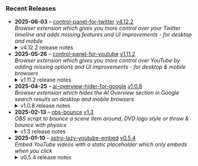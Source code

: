 ### Recent Releases

<!-- RECENT_RELEASES -->
<ul>
<li>
  <strong>2025-06-03</strong> – <a href="https://github.com/insin/control-panel-for-twitter">control-panel-for-twitter</a> <a href="https://github.com/insin/control-panel-for-twitter/releases/tag/v4.12.2">v4.12.2</a>
  <div><em>Browser extension which gives you more control over your Twitter timeline and adds missing features and UI improvements - for desktop and mobile</em></div>
  <details><summary>v4.12.2 release notes</summary><h2>Fixes</h2>
<ul>
<li>Fixed an error restoring the Tweet source label on older Tweets which don't show a Views count</li>
</ul>
<h2>Availability</h2>
<p>New versions have to be reviewed and approved for each browser before they're available to install or upgrade to.</p>
<p>This version is available for the following browsers:</p>
<p><a href="https://apps.apple.com/app/id1668516167?platform=mac" title="Safari on macOS" rel="nofollow"><img src="https://private-user-images.githubusercontent.com/226692/407980194-5521baec-f246-4a91-9615-ef602e3743b5.png?jwt=eyJhbGciOiJIUzI1NiIsInR5cCI6IkpXVCJ9.eyJpc3MiOiJnaXRodWIuY29tIiwiYXVkIjoicmF3LmdpdGh1YnVzZXJjb250ZW50LmNvbSIsImtleSI6ImtleTUiLCJleHAiOjE3NDg5NzA2OTksIm5iZiI6MTc0ODk3MDM5OSwicGF0aCI6Ii8yMjY2OTIvNDA3OTgwMTk0LTU1MjFiYWVjLWYyNDYtNGE5MS05NjE1LWVmNjAyZTM3NDNiNS5wbmc_WC1BbXotQWxnb3JpdGhtPUFXUzQtSE1BQy1TSEEyNTYmWC1BbXotQ3JlZGVudGlhbD1BS0lBVkNPRFlMU0E1M1BRSzRaQSUyRjIwMjUwNjAzJTJGdXMtZWFzdC0xJTJGczMlMkZhd3M0X3JlcXVlc3QmWC1BbXotRGF0ZT0yMDI1MDYwM1QxNzA2MzlaJlgtQW16LUV4cGlyZXM9MzAwJlgtQW16LVNpZ25hdHVyZT1mNjA0Mzc1ZjkxODYzOGM5NzViNWQ2MDRkMWM4MmNhYjJiOTQ3OTExNDUxYTg0ZmVlOTFiN2FlZDYwOGE4YzYyJlgtQW16LVNpZ25lZEhlYWRlcnM9aG9zdCJ9.-NbvYP_d8QqRHKSZIQnAtdYMBAL9XjzIMpOSuqeiWRg" alt="Safari on macOS)" content-type-secured-asset="image/png" secured-asset-link="" style="max-width: 100%;"></a> <a href="https://microsoftedge.microsoft.com/addons/detail/control-panel-for-twitter/foccddlibbeccjiobcnakipdpkjiijjp" title="Edge and Edge Canary on Android" rel="nofollow"><img src="https://user-images.githubusercontent.com/226692/212897573-34b1af0a-dc5a-4aa2-a1e7-ca85d3823f9f.png" alt="Edge and Edge Canary on Android" style="max-width: 100%;"></a> <a href="https://chromewebstore.google.com/detail/control-panel-for-twitter/kpmjjdhbcfebfjgdnpjagcndoelnidfj" title="Google Chrome and Chromium-based browsers" rel="nofollow"><img src="https://user-images.githubusercontent.com/226692/212897023-9e66b1b0-e1cd-44df-a4f2-3d5bda80c5f8.png" alt="Google Chrome and Chromium-based browsers" style="max-width: 100%;"></a></p>
</details>
</li>
<li>
  <strong>2025-05-26</strong> – <a href="https://github.com/insin/control-panel-for-youtube">control-panel-for-youtube</a> <a href="https://github.com/insin/control-panel-for-youtube/releases/tag/v1.11.2">v1.11.2</a>
  <div><em>Browser extension which gives you more control over YouTube by adding missing options and UI improvements - for desktop &amp; mobile browsers</em></div>
  <details><summary>v1.11.2 release notes</summary><p>Visit the <a href="https://soitis.dev/control-panel-for-youtube" rel="nofollow">Control Panel for YouTube website</a> for installation links, more information about the extension, and FAQs. Follow <a href="https://bsky.app/profile/soitis.dev" rel="nofollow">@soitis.dev</a> on Bluesky for updates.</p>
<h2>Changes</h2>
<ul>
<li>Added an option to hide Premium upsells, e.g. Download menu item, enhanced bitrate quality item - only enable this if you don't have Premium!</li>
<li>Added an option to hide the suggested actions overlay on Shorts (e.g. searches &amp; comments)</li>
<li>Added an option to stop Shorts looping</li>
<li>Added an option to always display the progress bar in Shorts</li>
<li>Changed the hidden full size theater mode header to display instantly if it gets focused (e.g. press / to search)</li>
<li>Changed the Hide Share/Thanks/Clip option to hide Share buttons and menu items everywhere
<ul>
<li>Hides the Share button on Shorts</li>
<li>When hiding Share menu items, if they had a separator it now gets up to the first visible menu item instead</li>
</ul>
</li>
<li>Changed the position of the desktop "Hide channel" menu item to below the native Hide/Not interested menu items, above Report</li>
<li>Fixed the desktop Take snapshot video context menu not working in Shorts</li>
<li>Fixed hiding more "Open App" menu items on mobile</li>
<li>Fixed the following features not working in all YouTube display languages:
<ul>
<li>Hiding Members only playlists in a channel's Home tab on mobile</li>
<li>Hiding the Next button in the video player on mobile</li>
<li>Hiding Shorts navigation items</li>
<li>Hiding Open App menu items on mobile</li>
</ul>
</li>
</ul>
<h2>Availability</h2>

<p>This version is available for the following browsers:</p>
<p><a href="https://apps.apple.com/app/id6478456678?platform=mac" title="Safari on macOS" rel="nofollow"><img src="https://private-user-images.githubusercontent.com/226692/407980194-5521baec-f246-4a91-9615-ef602e3743b5.png?jwt=eyJhbGciOiJIUzI1NiIsInR5cCI6IkpXVCJ9.eyJpc3MiOiJnaXRodWIuY29tIiwiYXVkIjoicmF3LmdpdGh1YnVzZXJjb250ZW50LmNvbSIsImtleSI6ImtleTUiLCJleHAiOjE3NDg5NzA2OTksIm5iZiI6MTc0ODk3MDM5OSwicGF0aCI6Ii8yMjY2OTIvNDA3OTgwMTk0LTU1MjFiYWVjLWYyNDYtNGE5MS05NjE1LWVmNjAyZTM3NDNiNS5wbmc_WC1BbXotQWxnb3JpdGhtPUFXUzQtSE1BQy1TSEEyNTYmWC1BbXotQ3JlZGVudGlhbD1BS0lBVkNPRFlMU0E1M1BRSzRaQSUyRjIwMjUwNjAzJTJGdXMtZWFzdC0xJTJGczMlMkZhd3M0X3JlcXVlc3QmWC1BbXotRGF0ZT0yMDI1MDYwM1QxNzA2MzlaJlgtQW16LUV4cGlyZXM9MzAwJlgtQW16LVNpZ25hdHVyZT1mNjA0Mzc1ZjkxODYzOGM5NzViNWQ2MDRkMWM4MmNhYjJiOTQ3OTExNDUxYTg0ZmVlOTFiN2FlZDYwOGE4YzYyJlgtQW16LVNpZ25lZEhlYWRlcnM9aG9zdCJ9.-NbvYP_d8QqRHKSZIQnAtdYMBAL9XjzIMpOSuqeiWRg" alt="Safari on macOS)" content-type-secured-asset="image/png" secured-asset-link="" style="max-width: 100%;"></a> <a href="https://apps.apple.com/app/id6478456678?platform=iphone" title="Safari on iOS" rel="nofollow"><img src="https://private-user-images.githubusercontent.com/226692/407979936-2370f4ea-3362-4b75-b52d-0e99dcae13f6.png?jwt=eyJhbGciOiJIUzI1NiIsInR5cCI6IkpXVCJ9.eyJpc3MiOiJnaXRodWIuY29tIiwiYXVkIjoicmF3LmdpdGh1YnVzZXJjb250ZW50LmNvbSIsImtleSI6ImtleTUiLCJleHAiOjE3NDg5NzA2OTksIm5iZiI6MTc0ODk3MDM5OSwicGF0aCI6Ii8yMjY2OTIvNDA3OTc5OTM2LTIzNzBmNGVhLTMzNjItNGI3NS1iNTJkLTBlOTlkY2FlMTNmNi5wbmc_WC1BbXotQWxnb3JpdGhtPUFXUzQtSE1BQy1TSEEyNTYmWC1BbXotQ3JlZGVudGlhbD1BS0lBVkNPRFlMU0E1M1BRSzRaQSUyRjIwMjUwNjAzJTJGdXMtZWFzdC0xJTJGczMlMkZhd3M0X3JlcXVlc3QmWC1BbXotRGF0ZT0yMDI1MDYwM1QxNzA2MzlaJlgtQW16LUV4cGlyZXM9MzAwJlgtQW16LVNpZ25hdHVyZT05NTk3MzljMDcxNjViOTcyMzA0MDAxOTMzZWY2YzhiMGU3ZDY1OGIxOGRhYWFjNWJhMmQ1YTllZWJjZWQ1ZGFlJlgtQW16LVNpZ25lZEhlYWRlcnM9aG9zdCJ9.noRdNgA8_Di0q4aTSadu0hu7F24y-mZZ5Yj2UFowSt0" alt="Safari on iOS" content-type-secured-asset="image/png" secured-asset-link="" style="max-width: 100%;"></a> <a href="https://addons.mozilla.org/firefox/addon/control-panel-for-youtube/" title="Firefox and Firefox for Android" rel="nofollow"><img src="https://private-user-images.githubusercontent.com/226692/307636781-566d72e8-bd40-43a4-9118-1768946f5b20.png?jwt=eyJhbGciOiJIUzI1NiIsInR5cCI6IkpXVCJ9.eyJpc3MiOiJnaXRodWIuY29tIiwiYXVkIjoicmF3LmdpdGh1YnVzZXJjb250ZW50LmNvbSIsImtleSI6ImtleTUiLCJleHAiOjE3NDg5NzA2OTksIm5iZiI6MTc0ODk3MDM5OSwicGF0aCI6Ii8yMjY2OTIvMzA3NjM2NzgxLTU2NmQ3MmU4LWJkNDAtNDNhNC05MTE4LTE3Njg5NDZmNWIyMC5wbmc_WC1BbXotQWxnb3JpdGhtPUFXUzQtSE1BQy1TSEEyNTYmWC1BbXotQ3JlZGVudGlhbD1BS0lBVkNPRFlMU0E1M1BRSzRaQSUyRjIwMjUwNjAzJTJGdXMtZWFzdC0xJTJGczMlMkZhd3M0X3JlcXVlc3QmWC1BbXotRGF0ZT0yMDI1MDYwM1QxNzA2MzlaJlgtQW16LUV4cGlyZXM9MzAwJlgtQW16LVNpZ25hdHVyZT1lNzMwOTQxMDI5M2NiNGRlY2NhZTQ0MzE1ZjViMDlkMjkwYWFhNTU1YjNlMDVlZDg2NGM3ODMxMGU0NTdjMjgyJlgtQW16LVNpZ25lZEhlYWRlcnM9aG9zdCJ9.HAu3YxOv2nvCHSXaJNGAuXjF24yUueztQYz27aeHwSo" alt="Firefox and Firefox for Android" content-type-secured-asset="image/png" secured-asset-link="" style="max-width: 100%;"></a> <a href="https://chromewebstore.google.com/detail/control-panel-for-youtube/lodcanccmfbpjjpnngindkkmiehimile" title="Chrome and Chromium-based browsers" rel="nofollow"><img src="https://private-user-images.githubusercontent.com/226692/307584913-08b44d7b-61d5-49f2-9a76-607eb36fe407.png?jwt=eyJhbGciOiJIUzI1NiIsInR5cCI6IkpXVCJ9.eyJpc3MiOiJnaXRodWIuY29tIiwiYXVkIjoicmF3LmdpdGh1YnVzZXJjb250ZW50LmNvbSIsImtleSI6ImtleTUiLCJleHAiOjE3NDg5NzA2OTksIm5iZiI6MTc0ODk3MDM5OSwicGF0aCI6Ii8yMjY2OTIvMzA3NTg0OTEzLTA4YjQ0ZDdiLTYxZDUtNDlmMi05YTc2LTYwN2ViMzZmZTQwNy5wbmc_WC1BbXotQWxnb3JpdGhtPUFXUzQtSE1BQy1TSEEyNTYmWC1BbXotQ3JlZGVudGlhbD1BS0lBVkNPRFlMU0E1M1BRSzRaQSUyRjIwMjUwNjAzJTJGdXMtZWFzdC0xJTJGczMlMkZhd3M0X3JlcXVlc3QmWC1BbXotRGF0ZT0yMDI1MDYwM1QxNzA2MzlaJlgtQW16LUV4cGlyZXM9MzAwJlgtQW16LVNpZ25hdHVyZT03M2E1MzJiNzUwZDBiNmMwNjZkZDFhYWY1NTdkNTY5ODI4MmQwMzNiYTdkZTU0ZTdlYmM5ZmQyZjY0ZTlmYmY1JlgtQW16LVNpZ25lZEhlYWRlcnM9aG9zdCJ9.WZoJDw62k2sm-rtxW2xe9cO3ZRAWekybur1pf6YEAWg" alt="Chrome and Chromium-based browsers" content-type-secured-asset="image/png" secured-asset-link="" style="max-width: 100%;"></a> <a href="https://microsoftedge.microsoft.com/addons/detail/llinnalaegmbpmjonmfbpklchphiabfo" title="Edge and Edge Canary on Android" rel="nofollow"><img src="https://private-user-images.githubusercontent.com/226692/308582850-d5ccf576-df4a-48c8-b881-17c1e8a0c6df.png?jwt=eyJhbGciOiJIUzI1NiIsInR5cCI6IkpXVCJ9.eyJpc3MiOiJnaXRodWIuY29tIiwiYXVkIjoicmF3LmdpdGh1YnVzZXJjb250ZW50LmNvbSIsImtleSI6ImtleTUiLCJleHAiOjE3NDg5NzA2OTksIm5iZiI6MTc0ODk3MDM5OSwicGF0aCI6Ii8yMjY2OTIvMzA4NTgyODUwLWQ1Y2NmNTc2LWRmNGEtNDhjOC1iODgxLTE3YzFlOGEwYzZkZi5wbmc_WC1BbXotQWxnb3JpdGhtPUFXUzQtSE1BQy1TSEEyNTYmWC1BbXotQ3JlZGVudGlhbD1BS0lBVkNPRFlMU0E1M1BRSzRaQSUyRjIwMjUwNjAzJTJGdXMtZWFzdC0xJTJGczMlMkZhd3M0X3JlcXVlc3QmWC1BbXotRGF0ZT0yMDI1MDYwM1QxNzA2MzlaJlgtQW16LUV4cGlyZXM9MzAwJlgtQW16LVNpZ25hdHVyZT1kOTRmOGE4ODgyMWEwZTNmMWZmYjc5OTRjMGJmZTk0NDQzZmZkYmMwNzk2NTdjODg4ODZlNGRjNjNiNjJmYWMwJlgtQW16LVNpZ25lZEhlYWRlcnM9aG9zdCJ9.bTljKwTJR-gSzVZm_R0ALusVOOe4aXU9ceyZA95vjbw" alt="Edge and Edge Canary on Android" content-type-secured-asset="image/png" secured-asset-link="" style="max-width: 100%;"></a></p>
<h2>Screenshots</h2>
<h3>Shorts options</h3>
<a target="_blank" rel="noopener noreferrer" href="https://private-user-images.githubusercontent.com/226692/447746674-56769ac3-e539-4ae8-9532-bf829ad366f4.png?jwt=eyJhbGciOiJIUzI1NiIsInR5cCI6IkpXVCJ9.eyJpc3MiOiJnaXRodWIuY29tIiwiYXVkIjoicmF3LmdpdGh1YnVzZXJjb250ZW50LmNvbSIsImtleSI6ImtleTUiLCJleHAiOjE3NDg5NzA2OTksIm5iZiI6MTc0ODk3MDM5OSwicGF0aCI6Ii8yMjY2OTIvNDQ3NzQ2Njc0LTU2NzY5YWMzLWU1MzktNGFlOC05NTMyLWJmODI5YWQzNjZmNC5wbmc_WC1BbXotQWxnb3JpdGhtPUFXUzQtSE1BQy1TSEEyNTYmWC1BbXotQ3JlZGVudGlhbD1BS0lBVkNPRFlMU0E1M1BRSzRaQSUyRjIwMjUwNjAzJTJGdXMtZWFzdC0xJTJGczMlMkZhd3M0X3JlcXVlc3QmWC1BbXotRGF0ZT0yMDI1MDYwM1QxNzA2MzlaJlgtQW16LUV4cGlyZXM9MzAwJlgtQW16LVNpZ25hdHVyZT02ZThiZGM0MmRiYjUyN2M3ZDJlMzMwMzE2OGIyNjI0ZWE2MWJkNmE4ZmEyNjg4NGI1ZWFkYjk1NWI3OWY0NTY5JlgtQW16LVNpZ25lZEhlYWRlcnM9aG9zdCJ9.9Zodt6J6uTjEXWFQqjG_0cZAk21k2GYOzpAOcAApy44"><img src="https://private-user-images.githubusercontent.com/226692/447746674-56769ac3-e539-4ae8-9532-bf829ad366f4.png?jwt=eyJhbGciOiJIUzI1NiIsInR5cCI6IkpXVCJ9.eyJpc3MiOiJnaXRodWIuY29tIiwiYXVkIjoicmF3LmdpdGh1YnVzZXJjb250ZW50LmNvbSIsImtleSI6ImtleTUiLCJleHAiOjE3NDg5NzA2OTksIm5iZiI6MTc0ODk3MDM5OSwicGF0aCI6Ii8yMjY2OTIvNDQ3NzQ2Njc0LTU2NzY5YWMzLWU1MzktNGFlOC05NTMyLWJmODI5YWQzNjZmNC5wbmc_WC1BbXotQWxnb3JpdGhtPUFXUzQtSE1BQy1TSEEyNTYmWC1BbXotQ3JlZGVudGlhbD1BS0lBVkNPRFlMU0E1M1BRSzRaQSUyRjIwMjUwNjAzJTJGdXMtZWFzdC0xJTJGczMlMkZhd3M0X3JlcXVlc3QmWC1BbXotRGF0ZT0yMDI1MDYwM1QxNzA2MzlaJlgtQW16LUV4cGlyZXM9MzAwJlgtQW16LVNpZ25hdHVyZT02ZThiZGM0MmRiYjUyN2M3ZDJlMzMwMzE2OGIyNjI0ZWE2MWJkNmE4ZmEyNjg4NGI1ZWFkYjk1NWI3OWY0NTY5JlgtQW16LVNpZ25lZEhlYWRlcnM9aG9zdCJ9.9Zodt6J6uTjEXWFQqjG_0cZAk21k2GYOzpAOcAApy44" width="500" content-type-secured-asset="image/png" style="max-width: 100%;"></a>
<h2>Donate</h2>
<p>Support Control Panel for YouTube development with a tip:</p>
<p><a href="https://ko-fi.com/jbscript" rel="nofollow"><img src="https://private-user-images.githubusercontent.com/226692/330361609-c318a7d3-695e-448d-af15-ef0b934ae168.png?jwt=eyJhbGciOiJIUzI1NiIsInR5cCI6IkpXVCJ9.eyJpc3MiOiJnaXRodWIuY29tIiwiYXVkIjoicmF3LmdpdGh1YnVzZXJjb250ZW50LmNvbSIsImtleSI6ImtleTUiLCJleHAiOjE3NDg5NzA2OTksIm5iZiI6MTc0ODk3MDM5OSwicGF0aCI6Ii8yMjY2OTIvMzMwMzYxNjA5LWMzMThhN2QzLTY5NWUtNDQ4ZC1hZjE1LWVmMGI5MzRhZTE2OC5wbmc_WC1BbXotQWxnb3JpdGhtPUFXUzQtSE1BQy1TSEEyNTYmWC1BbXotQ3JlZGVudGlhbD1BS0lBVkNPRFlMU0E1M1BRSzRaQSUyRjIwMjUwNjAzJTJGdXMtZWFzdC0xJTJGczMlMkZhd3M0X3JlcXVlc3QmWC1BbXotRGF0ZT0yMDI1MDYwM1QxNzA2MzlaJlgtQW16LUV4cGlyZXM9MzAwJlgtQW16LVNpZ25hdHVyZT02MmJhZWIwMDE2NDFlYzAzYmU4ZDdiODkxMDUyZjJhM2Y4MzQ3ZmU0N2ZjMjhiZTgzYTVkNjQ2OTgwYzdjMDBlJlgtQW16LVNpZ25lZEhlYWRlcnM9aG9zdCJ9.SOSuWD6Sqdnoye701qzYjXZb239e61KT8iOPVJzpeCU" alt="Support me on Ko-fi" content-type-secured-asset="image/png" secured-asset-link="" style="max-width: 100%;"></a></p></details>
</li>
<li>
  <strong>2025-04-25</strong> – <a href="https://github.com/insin/ai-overview-hider-for-google">ai-overview-hider-for-google</a> <a href="https://github.com/insin/ai-overview-hider-for-google/releases/tag/v1.0.8">v1.0.8</a>
  <div><em>Browser extension which hides the AI Overview section in Google search results on desktop and mobile browsers</em></div>
  <details><summary>v1.0.8 release notes</summary><p>Visit the <a href="https://soitis.dev/ai-overview-hider-for-google" rel="nofollow">AI Overview Hider for Google website</a> for installation links, more information about the extension, and FAQs. Follow <a href="https://bsky.app/profile/soitis.dev" rel="nofollow">@soitis.dev</a> on Bluesky for updates.</p>
<h2>Changes</h2>
<ul>
<li>Hide a new AI Overview variant which appears as a search result section</li>
<li>Hide "People also ask" AI Overviews on mobile</li>
</ul>
<h2>Availability</h2>
<p>New versions have to be reviewed and approved by each browser before they're available to install or upgrade to.</p>
<p>This version is available for the following browsers:</p>
<p><a href="https://apps.apple.com/app/ai-overview-hider-for-google/id6739935376?platform=mac" title="Safari on macOS" rel="nofollow"><img src="https://private-user-images.githubusercontent.com/226692/407980194-5521baec-f246-4a91-9615-ef602e3743b5.png?jwt=eyJhbGciOiJIUzI1NiIsInR5cCI6IkpXVCJ9.eyJpc3MiOiJnaXRodWIuY29tIiwiYXVkIjoicmF3LmdpdGh1YnVzZXJjb250ZW50LmNvbSIsImtleSI6ImtleTUiLCJleHAiOjE3NDg5NzA2OTksIm5iZiI6MTc0ODk3MDM5OSwicGF0aCI6Ii8yMjY2OTIvNDA3OTgwMTk0LTU1MjFiYWVjLWYyNDYtNGE5MS05NjE1LWVmNjAyZTM3NDNiNS5wbmc_WC1BbXotQWxnb3JpdGhtPUFXUzQtSE1BQy1TSEEyNTYmWC1BbXotQ3JlZGVudGlhbD1BS0lBVkNPRFlMU0E1M1BRSzRaQSUyRjIwMjUwNjAzJTJGdXMtZWFzdC0xJTJGczMlMkZhd3M0X3JlcXVlc3QmWC1BbXotRGF0ZT0yMDI1MDYwM1QxNzA2MzlaJlgtQW16LUV4cGlyZXM9MzAwJlgtQW16LVNpZ25hdHVyZT1mNjA0Mzc1ZjkxODYzOGM5NzViNWQ2MDRkMWM4MmNhYjJiOTQ3OTExNDUxYTg0ZmVlOTFiN2FlZDYwOGE4YzYyJlgtQW16LVNpZ25lZEhlYWRlcnM9aG9zdCJ9.-NbvYP_d8QqRHKSZIQnAtdYMBAL9XjzIMpOSuqeiWRg" alt="Safari on macOS)" content-type-secured-asset="image/png" secured-asset-link="" style="max-width: 100%;"></a> <a href="https://apps.apple.com/app/ai-overview-hider-for-google/id6739935376?platform=iphone" title="Safari on iOS" rel="nofollow"><img src="https://private-user-images.githubusercontent.com/226692/407979936-2370f4ea-3362-4b75-b52d-0e99dcae13f6.png?jwt=eyJhbGciOiJIUzI1NiIsInR5cCI6IkpXVCJ9.eyJpc3MiOiJnaXRodWIuY29tIiwiYXVkIjoicmF3LmdpdGh1YnVzZXJjb250ZW50LmNvbSIsImtleSI6ImtleTUiLCJleHAiOjE3NDg5NzA2OTksIm5iZiI6MTc0ODk3MDM5OSwicGF0aCI6Ii8yMjY2OTIvNDA3OTc5OTM2LTIzNzBmNGVhLTMzNjItNGI3NS1iNTJkLTBlOTlkY2FlMTNmNi5wbmc_WC1BbXotQWxnb3JpdGhtPUFXUzQtSE1BQy1TSEEyNTYmWC1BbXotQ3JlZGVudGlhbD1BS0lBVkNPRFlMU0E1M1BRSzRaQSUyRjIwMjUwNjAzJTJGdXMtZWFzdC0xJTJGczMlMkZhd3M0X3JlcXVlc3QmWC1BbXotRGF0ZT0yMDI1MDYwM1QxNzA2MzlaJlgtQW16LUV4cGlyZXM9MzAwJlgtQW16LVNpZ25hdHVyZT05NTk3MzljMDcxNjViOTcyMzA0MDAxOTMzZWY2YzhiMGU3ZDY1OGIxOGRhYWFjNWJhMmQ1YTllZWJjZWQ1ZGFlJlgtQW16LVNpZ25lZEhlYWRlcnM9aG9zdCJ9.noRdNgA8_Di0q4aTSadu0hu7F24y-mZZ5Yj2UFowSt0" alt="Safari on iOS" content-type-secured-asset="image/png" secured-asset-link="" style="max-width: 100%;"></a> <a href="https://addons.mozilla.org/en-GB/firefox/addon/ai-overview-hider-for-google/" title="Firefox and Firefox for Android" rel="nofollow"><img src="https://private-user-images.githubusercontent.com/226692/399291296-c994c949-1101-4fcc-a8c3-a8d644ffc883.png?jwt=eyJhbGciOiJIUzI1NiIsInR5cCI6IkpXVCJ9.eyJpc3MiOiJnaXRodWIuY29tIiwiYXVkIjoicmF3LmdpdGh1YnVzZXJjb250ZW50LmNvbSIsImtleSI6ImtleTUiLCJleHAiOjE3NDg5NzA2OTksIm5iZiI6MTc0ODk3MDM5OSwicGF0aCI6Ii8yMjY2OTIvMzk5MjkxMjk2LWM5OTRjOTQ5LTExMDEtNGZjYy1hOGMzLWE4ZDY0NGZmYzg4My5wbmc_WC1BbXotQWxnb3JpdGhtPUFXUzQtSE1BQy1TSEEyNTYmWC1BbXotQ3JlZGVudGlhbD1BS0lBVkNPRFlMU0E1M1BRSzRaQSUyRjIwMjUwNjAzJTJGdXMtZWFzdC0xJTJGczMlMkZhd3M0X3JlcXVlc3QmWC1BbXotRGF0ZT0yMDI1MDYwM1QxNzA2MzlaJlgtQW16LUV4cGlyZXM9MzAwJlgtQW16LVNpZ25hdHVyZT05MDQ5ZDdlOTcwZTA0N2Q4NGVmZjcwM2FmZTU3YmZkMGQ3NGIzMDQ0MmIzYzExYzVmYjIxODVkODYwMGRhMTQ2JlgtQW16LVNpZ25lZEhlYWRlcnM9aG9zdCJ9.-m9RrgE-Othwk9cXHZDUu8XfvPs8EDVF1ey1vFcInJA" alt="Firefox and Firefox for Android" content-type-secured-asset="image/png" secured-asset-link="" style="max-width: 100%;"></a> <a href="https://chromewebstore.google.com/detail/ai-overview-hider-for-goo/foobohnghnhkmgpglaefdnbcjkenjpgi" title="Chrome and Chromium-based browsers" rel="nofollow"><img src="https://private-user-images.githubusercontent.com/226692/399071033-5e1c67cd-086c-415b-b055-267df80d6c13.png?jwt=eyJhbGciOiJIUzI1NiIsInR5cCI6IkpXVCJ9.eyJpc3MiOiJnaXRodWIuY29tIiwiYXVkIjoicmF3LmdpdGh1YnVzZXJjb250ZW50LmNvbSIsImtleSI6ImtleTUiLCJleHAiOjE3NDg5NzA2OTksIm5iZiI6MTc0ODk3MDM5OSwicGF0aCI6Ii8yMjY2OTIvMzk5MDcxMDMzLTVlMWM2N2NkLTA4NmMtNDE1Yi1iMDU1LTI2N2RmODBkNmMxMy5wbmc_WC1BbXotQWxnb3JpdGhtPUFXUzQtSE1BQy1TSEEyNTYmWC1BbXotQ3JlZGVudGlhbD1BS0lBVkNPRFlMU0E1M1BRSzRaQSUyRjIwMjUwNjAzJTJGdXMtZWFzdC0xJTJGczMlMkZhd3M0X3JlcXVlc3QmWC1BbXotRGF0ZT0yMDI1MDYwM1QxNzA2MzlaJlgtQW16LUV4cGlyZXM9MzAwJlgtQW16LVNpZ25hdHVyZT02ZTA4NDllYzZmZTIyODdhMjliZDViMGEwMTRmNDc3ZGYwYzY4MTI3NTc1MzYyOTY2NDIyMmU0NzNlYjhlOTMxJlgtQW16LVNpZ25lZEhlYWRlcnM9aG9zdCJ9.uFSun4jmUlRqlKH4fI7JesOztGA9He-6UaSXWtJcSjw" alt="Chrome and Chromium-based browsers" content-type-secured-asset="image/png" secured-asset-link="" style="max-width: 100%;"></a> <a href="https://microsoftedge.microsoft.com/addons/detail/ai-overview-hider-for-goo/kgnepepbdpcpjkkhomocmpohgocijgkf" title="Edge and Edge Canary on Android" rel="nofollow"><img src="https://private-user-images.githubusercontent.com/226692/399472874-649d0e77-de48-47ce-a856-db02703929cb.png?jwt=eyJhbGciOiJIUzI1NiIsInR5cCI6IkpXVCJ9.eyJpc3MiOiJnaXRodWIuY29tIiwiYXVkIjoicmF3LmdpdGh1YnVzZXJjb250ZW50LmNvbSIsImtleSI6ImtleTUiLCJleHAiOjE3NDg5NzA2OTksIm5iZiI6MTc0ODk3MDM5OSwicGF0aCI6Ii8yMjY2OTIvMzk5NDcyODc0LTY0OWQwZTc3LWRlNDgtNDdjZS1hODU2LWRiMDI3MDM5MjljYi5wbmc_WC1BbXotQWxnb3JpdGhtPUFXUzQtSE1BQy1TSEEyNTYmWC1BbXotQ3JlZGVudGlhbD1BS0lBVkNPRFlMU0E1M1BRSzRaQSUyRjIwMjUwNjAzJTJGdXMtZWFzdC0xJTJGczMlMkZhd3M0X3JlcXVlc3QmWC1BbXotRGF0ZT0yMDI1MDYwM1QxNzA2MzlaJlgtQW16LUV4cGlyZXM9MzAwJlgtQW16LVNpZ25hdHVyZT1hZDVkM2YxNDI2NDEzZmNkMDcyMDVkNTVlMGQ2NjllYWM2ZDhmYzQ3ODQ4NWVjNWRiNDg5ZjViZTM3YmFhOGM2JlgtQW16LVNpZ25lZEhlYWRlcnM9aG9zdCJ9.EsfO5yTZ0ArcporKdbekKFeqEkjKv5hp5HCRH_dZ2Ms" alt="Edge and Edge Canary on Android" content-type-secured-asset="image/png" secured-asset-link="" style="max-width: 100%;"></a></p>
<h2>Screenshots</h2>
<h3>Desktop</h3>
<table>
<thead>
<tr>
<th align="center">Before</th>
<th align="center">After</th>
</tr>
</thead>
<tbody>
<tr>
<td align="center"><a target="_blank" rel="noopener noreferrer" href="https://private-user-images.githubusercontent.com/226692/437605761-ef85aaa4-b506-482a-83f2-e47861334ee9.png?jwt=eyJhbGciOiJIUzI1NiIsInR5cCI6IkpXVCJ9.eyJpc3MiOiJnaXRodWIuY29tIiwiYXVkIjoicmF3LmdpdGh1YnVzZXJjb250ZW50LmNvbSIsImtleSI6ImtleTUiLCJleHAiOjE3NDg5NzA2OTksIm5iZiI6MTc0ODk3MDM5OSwicGF0aCI6Ii8yMjY2OTIvNDM3NjA1NzYxLWVmODVhYWE0LWI1MDYtNDgyYS04M2YyLWU0Nzg2MTMzNGVlOS5wbmc_WC1BbXotQWxnb3JpdGhtPUFXUzQtSE1BQy1TSEEyNTYmWC1BbXotQ3JlZGVudGlhbD1BS0lBVkNPRFlMU0E1M1BRSzRaQSUyRjIwMjUwNjAzJTJGdXMtZWFzdC0xJTJGczMlMkZhd3M0X3JlcXVlc3QmWC1BbXotRGF0ZT0yMDI1MDYwM1QxNzA2MzlaJlgtQW16LUV4cGlyZXM9MzAwJlgtQW16LVNpZ25hdHVyZT05YzVlZmRhNjFiZTMxODI0OGUzMThkMzgxYTNlNmQzMjkyODVjZTM4OWZmYzU0NjgwZGI0YTJhMDMzN2ZmMTM4JlgtQW16LVNpZ25lZEhlYWRlcnM9aG9zdCJ9.k8LF47-Ei90ydYb1BRvNSl5tw4aM10CyXl7ZNsBohQQ"><img src="https://private-user-images.githubusercontent.com/226692/437605761-ef85aaa4-b506-482a-83f2-e47861334ee9.png?jwt=eyJhbGciOiJIUzI1NiIsInR5cCI6IkpXVCJ9.eyJpc3MiOiJnaXRodWIuY29tIiwiYXVkIjoicmF3LmdpdGh1YnVzZXJjb250ZW50LmNvbSIsImtleSI6ImtleTUiLCJleHAiOjE3NDg5NzA2OTksIm5iZiI6MTc0ODk3MDM5OSwicGF0aCI6Ii8yMjY2OTIvNDM3NjA1NzYxLWVmODVhYWE0LWI1MDYtNDgyYS04M2YyLWU0Nzg2MTMzNGVlOS5wbmc_WC1BbXotQWxnb3JpdGhtPUFXUzQtSE1BQy1TSEEyNTYmWC1BbXotQ3JlZGVudGlhbD1BS0lBVkNPRFlMU0E1M1BRSzRaQSUyRjIwMjUwNjAzJTJGdXMtZWFzdC0xJTJGczMlMkZhd3M0X3JlcXVlc3QmWC1BbXotRGF0ZT0yMDI1MDYwM1QxNzA2MzlaJlgtQW16LUV4cGlyZXM9MzAwJlgtQW16LVNpZ25hdHVyZT05YzVlZmRhNjFiZTMxODI0OGUzMThkMzgxYTNlNmQzMjkyODVjZTM4OWZmYzU0NjgwZGI0YTJhMDMzN2ZmMTM4JlgtQW16LVNpZ25lZEhlYWRlcnM9aG9zdCJ9.k8LF47-Ei90ydYb1BRvNSl5tw4aM10CyXl7ZNsBohQQ" alt="Before" content-type-secured-asset="image/png" style="max-width: 100%;"></a></td>
<td align="center"><a target="_blank" rel="noopener noreferrer" href="https://private-user-images.githubusercontent.com/226692/437605824-ebcb26ef-3941-4c3a-912a-484eedc2cee6.png?jwt=eyJhbGciOiJIUzI1NiIsInR5cCI6IkpXVCJ9.eyJpc3MiOiJnaXRodWIuY29tIiwiYXVkIjoicmF3LmdpdGh1YnVzZXJjb250ZW50LmNvbSIsImtleSI6ImtleTUiLCJleHAiOjE3NDg5NzA2OTksIm5iZiI6MTc0ODk3MDM5OSwicGF0aCI6Ii8yMjY2OTIvNDM3NjA1ODI0LWViY2IyNmVmLTM5NDEtNGMzYS05MTJhLTQ4NGVlZGMyY2VlNi5wbmc_WC1BbXotQWxnb3JpdGhtPUFXUzQtSE1BQy1TSEEyNTYmWC1BbXotQ3JlZGVudGlhbD1BS0lBVkNPRFlMU0E1M1BRSzRaQSUyRjIwMjUwNjAzJTJGdXMtZWFzdC0xJTJGczMlMkZhd3M0X3JlcXVlc3QmWC1BbXotRGF0ZT0yMDI1MDYwM1QxNzA2MzlaJlgtQW16LUV4cGlyZXM9MzAwJlgtQW16LVNpZ25hdHVyZT0wN2EwNWFjNGFiZjM0NzhjNWE3ZmY1OWNiODUwNmM2MjIxMjdmMjU4ZGZmNzBmYzNjYjg1N2FkMzBhNmRhNTI1JlgtQW16LVNpZ25lZEhlYWRlcnM9aG9zdCJ9.HEZGU2QAesrW8ebKtrTFnqtsJrVFM5wm3mbUFJwNbac"><img src="https://private-user-images.githubusercontent.com/226692/437605824-ebcb26ef-3941-4c3a-912a-484eedc2cee6.png?jwt=eyJhbGciOiJIUzI1NiIsInR5cCI6IkpXVCJ9.eyJpc3MiOiJnaXRodWIuY29tIiwiYXVkIjoicmF3LmdpdGh1YnVzZXJjb250ZW50LmNvbSIsImtleSI6ImtleTUiLCJleHAiOjE3NDg5NzA2OTksIm5iZiI6MTc0ODk3MDM5OSwicGF0aCI6Ii8yMjY2OTIvNDM3NjA1ODI0LWViY2IyNmVmLTM5NDEtNGMzYS05MTJhLTQ4NGVlZGMyY2VlNi5wbmc_WC1BbXotQWxnb3JpdGhtPUFXUzQtSE1BQy1TSEEyNTYmWC1BbXotQ3JlZGVudGlhbD1BS0lBVkNPRFlMU0E1M1BRSzRaQSUyRjIwMjUwNjAzJTJGdXMtZWFzdC0xJTJGczMlMkZhd3M0X3JlcXVlc3QmWC1BbXotRGF0ZT0yMDI1MDYwM1QxNzA2MzlaJlgtQW16LUV4cGlyZXM9MzAwJlgtQW16LVNpZ25hdHVyZT0wN2EwNWFjNGFiZjM0NzhjNWE3ZmY1OWNiODUwNmM2MjIxMjdmMjU4ZGZmNzBmYzNjYjg1N2FkMzBhNmRhNTI1JlgtQW16LVNpZ25lZEhlYWRlcnM9aG9zdCJ9.HEZGU2QAesrW8ebKtrTFnqtsJrVFM5wm3mbUFJwNbac" alt="After" content-type-secured-asset="image/png" style="max-width: 100%;"></a></td>
</tr>
</tbody>
</table>
<h3>Mobile</h3>
<table>
<thead>
<tr>
<th align="center">Before</th>
<th align="center">After</th>
</tr>
</thead>
<tbody>
<tr>
<td align="center"><a target="_blank" rel="noopener noreferrer" href="https://private-user-images.githubusercontent.com/226692/437605910-b3e41140-8922-497f-a9be-f6c69ef4437a.png?jwt=eyJhbGciOiJIUzI1NiIsInR5cCI6IkpXVCJ9.eyJpc3MiOiJnaXRodWIuY29tIiwiYXVkIjoicmF3LmdpdGh1YnVzZXJjb250ZW50LmNvbSIsImtleSI6ImtleTUiLCJleHAiOjE3NDg5NzA2OTksIm5iZiI6MTc0ODk3MDM5OSwicGF0aCI6Ii8yMjY2OTIvNDM3NjA1OTEwLWIzZTQxMTQwLTg5MjItNDk3Zi1hOWJlLWY2YzY5ZWY0NDM3YS5wbmc_WC1BbXotQWxnb3JpdGhtPUFXUzQtSE1BQy1TSEEyNTYmWC1BbXotQ3JlZGVudGlhbD1BS0lBVkNPRFlMU0E1M1BRSzRaQSUyRjIwMjUwNjAzJTJGdXMtZWFzdC0xJTJGczMlMkZhd3M0X3JlcXVlc3QmWC1BbXotRGF0ZT0yMDI1MDYwM1QxNzA2MzlaJlgtQW16LUV4cGlyZXM9MzAwJlgtQW16LVNpZ25hdHVyZT05YjBlOWIwNGY0M2JmMjg3ZDVhNTExOGUxMDNlODg4MjdlM2EzNTRiYmJjMTJkYWE1YWU5MzRmZTA5ZDcyMTI1JlgtQW16LVNpZ25lZEhlYWRlcnM9aG9zdCJ9.Kmdre9yW7fFUqhQhEF0KY-EmFB8LP73LnEFkutxDoWc"><img src="https://private-user-images.githubusercontent.com/226692/437605910-b3e41140-8922-497f-a9be-f6c69ef4437a.png?jwt=eyJhbGciOiJIUzI1NiIsInR5cCI6IkpXVCJ9.eyJpc3MiOiJnaXRodWIuY29tIiwiYXVkIjoicmF3LmdpdGh1YnVzZXJjb250ZW50LmNvbSIsImtleSI6ImtleTUiLCJleHAiOjE3NDg5NzA2OTksIm5iZiI6MTc0ODk3MDM5OSwicGF0aCI6Ii8yMjY2OTIvNDM3NjA1OTEwLWIzZTQxMTQwLTg5MjItNDk3Zi1hOWJlLWY2YzY5ZWY0NDM3YS5wbmc_WC1BbXotQWxnb3JpdGhtPUFXUzQtSE1BQy1TSEEyNTYmWC1BbXotQ3JlZGVudGlhbD1BS0lBVkNPRFlMU0E1M1BRSzRaQSUyRjIwMjUwNjAzJTJGdXMtZWFzdC0xJTJGczMlMkZhd3M0X3JlcXVlc3QmWC1BbXotRGF0ZT0yMDI1MDYwM1QxNzA2MzlaJlgtQW16LUV4cGlyZXM9MzAwJlgtQW16LVNpZ25hdHVyZT05YjBlOWIwNGY0M2JmMjg3ZDVhNTExOGUxMDNlODg4MjdlM2EzNTRiYmJjMTJkYWE1YWU5MzRmZTA5ZDcyMTI1JlgtQW16LVNpZ25lZEhlYWRlcnM9aG9zdCJ9.Kmdre9yW7fFUqhQhEF0KY-EmFB8LP73LnEFkutxDoWc" alt="Before" content-type-secured-asset="image/png" style="max-width: 100%;"></a></td>
<td align="center"><a target="_blank" rel="noopener noreferrer" href="https://private-user-images.githubusercontent.com/226692/437605926-3fba1245-688f-4e56-8b04-618a9888dc25.png?jwt=eyJhbGciOiJIUzI1NiIsInR5cCI6IkpXVCJ9.eyJpc3MiOiJnaXRodWIuY29tIiwiYXVkIjoicmF3LmdpdGh1YnVzZXJjb250ZW50LmNvbSIsImtleSI6ImtleTUiLCJleHAiOjE3NDg5NzA2OTksIm5iZiI6MTc0ODk3MDM5OSwicGF0aCI6Ii8yMjY2OTIvNDM3NjA1OTI2LTNmYmExMjQ1LTY4OGYtNGU1Ni04YjA0LTYxOGE5ODg4ZGMyNS5wbmc_WC1BbXotQWxnb3JpdGhtPUFXUzQtSE1BQy1TSEEyNTYmWC1BbXotQ3JlZGVudGlhbD1BS0lBVkNPRFlMU0E1M1BRSzRaQSUyRjIwMjUwNjAzJTJGdXMtZWFzdC0xJTJGczMlMkZhd3M0X3JlcXVlc3QmWC1BbXotRGF0ZT0yMDI1MDYwM1QxNzA2MzlaJlgtQW16LUV4cGlyZXM9MzAwJlgtQW16LVNpZ25hdHVyZT05MWM0NDBkMmZhNDc0ZjAzMTQ5NGJmNjM3OWE1NGU2MTY5NGZjNWFiMDBmMDdiYmU5ODkyN2MxYmU3MDMzYWNiJlgtQW16LVNpZ25lZEhlYWRlcnM9aG9zdCJ9.9dKSI66x9NFAc5HE0ZiQIbQ9BApLpPBND9evaScegWI"><img src="https://private-user-images.githubusercontent.com/226692/437605926-3fba1245-688f-4e56-8b04-618a9888dc25.png?jwt=eyJhbGciOiJIUzI1NiIsInR5cCI6IkpXVCJ9.eyJpc3MiOiJnaXRodWIuY29tIiwiYXVkIjoicmF3LmdpdGh1YnVzZXJjb250ZW50LmNvbSIsImtleSI6ImtleTUiLCJleHAiOjE3NDg5NzA2OTksIm5iZiI6MTc0ODk3MDM5OSwicGF0aCI6Ii8yMjY2OTIvNDM3NjA1OTI2LTNmYmExMjQ1LTY4OGYtNGU1Ni04YjA0LTYxOGE5ODg4ZGMyNS5wbmc_WC1BbXotQWxnb3JpdGhtPUFXUzQtSE1BQy1TSEEyNTYmWC1BbXotQ3JlZGVudGlhbD1BS0lBVkNPRFlMU0E1M1BRSzRaQSUyRjIwMjUwNjAzJTJGdXMtZWFzdC0xJTJGczMlMkZhd3M0X3JlcXVlc3QmWC1BbXotRGF0ZT0yMDI1MDYwM1QxNzA2MzlaJlgtQW16LUV4cGlyZXM9MzAwJlgtQW16LVNpZ25hdHVyZT05MWM0NDBkMmZhNDc0ZjAzMTQ5NGJmNjM3OWE1NGU2MTY5NGZjNWFiMDBmMDdiYmU5ODkyN2MxYmU3MDMzYWNiJlgtQW16LVNpZ25lZEhlYWRlcnM9aG9zdCJ9.9dKSI66x9NFAc5HE0ZiQIbQ9BApLpPBND9evaScegWI" alt="After" content-type-secured-asset="image/png" style="max-width: 100%;"></a></td>
</tr>
</tbody>
</table>
<h2>Donate</h2>
<p>Support AI Overview Hider for Google development with a tip:</p>
<p><a href="https://ko-fi.com/jbscript" rel="nofollow"><img src="https://private-user-images.githubusercontent.com/226692/330361609-c318a7d3-695e-448d-af15-ef0b934ae168.png?jwt=eyJhbGciOiJIUzI1NiIsInR5cCI6IkpXVCJ9.eyJpc3MiOiJnaXRodWIuY29tIiwiYXVkIjoicmF3LmdpdGh1YnVzZXJjb250ZW50LmNvbSIsImtleSI6ImtleTUiLCJleHAiOjE3NDg5NzA2OTksIm5iZiI6MTc0ODk3MDM5OSwicGF0aCI6Ii8yMjY2OTIvMzMwMzYxNjA5LWMzMThhN2QzLTY5NWUtNDQ4ZC1hZjE1LWVmMGI5MzRhZTE2OC5wbmc_WC1BbXotQWxnb3JpdGhtPUFXUzQtSE1BQy1TSEEyNTYmWC1BbXotQ3JlZGVudGlhbD1BS0lBVkNPRFlMU0E1M1BRSzRaQSUyRjIwMjUwNjAzJTJGdXMtZWFzdC0xJTJGczMlMkZhd3M0X3JlcXVlc3QmWC1BbXotRGF0ZT0yMDI1MDYwM1QxNzA2MzlaJlgtQW16LUV4cGlyZXM9MzAwJlgtQW16LVNpZ25hdHVyZT02MmJhZWIwMDE2NDFlYzAzYmU4ZDdiODkxMDUyZjJhM2Y4MzQ3ZmU0N2ZjMjhiZTgzYTVkNjQ2OTgwYzdjMDBlJlgtQW16LVNpZ25lZEhlYWRlcnM9aG9zdCJ9.SOSuWD6Sqdnoye701qzYjXZb239e61KT8iOPVJzpeCU" alt="Support me on Ko-fi" content-type-secured-asset="image/png" secured-asset-link="" style="max-width: 100%;"></a></p></details>
</li>
<li>
  <strong>2025-02-13</strong> – <a href="https://github.com/insin/obs-bounce">obs-bounce</a> <a href="https://github.com/insin/obs-bounce/releases/tag/v1.3">v1.3</a>
  <div><em>OBS script to bounce a scene item around, DVD logo style or throw &amp; bounce with physics</em></div>
  <details><summary>v1.3 release notes</summary><ul>
<li>Added colour changing on bounces to DVD Bounce (enabled by default, requires a Color Correction filter on the source)</li>
<li>Changed initial DVD Bounce direction to always be random</li>
<li>Changed defaults:
<ul>
<li>Auto start/stop on scene change is now enabled by default</li>
<li>Lowered the default DVD bounce speed now color changing makes it more "interesting" to watch</li>
</ul>
</li>
<li>Fixed Throw &amp; Bounce not restarting if x and y velocity hit 0 in the same frame</li>
<li>Fixed using the wrong event for cleanup on OBS exit</li>
<li>Fixed getting the scene item multiple times when toggling</li>
<li>Use obs.script_log() for logging instead of print()</li>
</ul></details>
</li>
<li>
  <strong>2025-01-10</strong> – <a href="https://github.com/insin/astro-lazy-youtube-embed">astro-lazy-youtube-embed</a> <a href="https://github.com/insin/astro-lazy-youtube-embed/releases/tag/v0.5.4">v0.5.4</a>
  <div><em>Embed YouTube videos with a static placeholder which only embeds when you click</em></div>
  <details><summary>v0.5.4 release notes</summary><h3>Changed</h3>
<ul>
<li>Add missing shadow to the SVG in the "Watch on YouTube" link and reduce its size</li>
</ul></details>
</li>
</ul>
<!-- /RECENT_RELEASES -->

